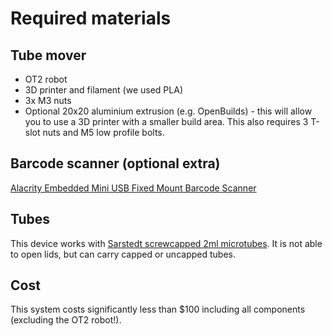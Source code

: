 # Required materials

## Tube mover
- OT2 robot
- 3D printer and filament (we used PLA)
- 3x M3 nuts
- Optional 20x20 aluminium extrusion (e.g. OpenBuilds) - this will allow you to use a 3D printer with a smaller build area. This also requires 3 T-slot nuts and M5 low profile bolts.


## Barcode scanner (optional extra)
[Alacrity Embedded Mini USB Fixed Mount Barcode Scanner](https://www.amazon.co.uk/gp/product/B07CXXVLSD/ref=ppx_yo_dt_b_asin_title_o05_s00?ie=UTF8&psc=1)

## Tubes
This device works with [Sarstedt screwcapped 2ml microtubes](https://www.fishersci.com/shop/products/2ml-sc-mtube-cbs-gwb-st-cs1000/50809242). It is not able to open lids, but can carry capped or uncapped tubes.

## Cost
This system costs significantly less than $100 including all components (excluding the OT2 robot!).